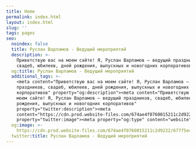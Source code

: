 ```yaml
---
title: Home
permalink: index.html
layout: index.html
slug: ''
tags: pages
seo:
  noindex: false
  title: Руслан Варламов - Ведущий мероприятий
  description: >-
    Приветствую вас на моем сайте! Я, Руслан Варламов — ведущий праздников,
    свадеб, юбилеев, дней рождения, выпускных и новогодних корпоративов
  og:title: Руслан Варламов - Ведущий мероприятий
  additional_tags: >-
    <meta content="Приветствую вас на моем сайте! Я, Руслан Варламов — ведущий
    праздников, свадеб, юбилеев, дней рождения, выпускных и новогодних
    корпоративов" property="og:description"><meta content="Приветствую вас на
    моем сайте! Я, Руслан Варламов — ведущий праздников, свадеб, юбилеев, дней
    рождения, выпускных и новогодних корпоративов"
    property="twitter:description"><meta
    content="https://cdn.prod.website-files.com/674ae4f0760015211c2d9222/677f5e495058243ca48e6f0b_thumbnail-website.jpg"
    property="twitter:image"><meta property="og:type" content="website">
  og:image: >-
    https://cdn.prod.website-files.com/674ae4f0760015211c2d9222/677f5e495058243ca48e6f0b_thumbnail-website.jpg
  twitter:title: Руслан Варламов - Ведущий мероприятий
---
```



